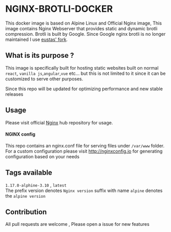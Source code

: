 # NGINX-BROTLI-DOCKER
  This docker image is based on Alpine Linux and Official Nginx image, This image contains Nginx Webserver that provides static and dynamic brotli compression. Brotli is built by Google. 
  Since Google nginx brotli is no longer maintained I use [eustas' fork](https://github.com/eustas/ngx_brotli).

## What is its purpose ?
   This image is specifically built for hosting static websites built on normal `react`, `vanilla js`,`angular`,`vue` etc...  but this is not limited to it since it can be customized to serve other purposes.

   Since this repo will be updated for optimizing performance and new stable releases 


## Usage 

  Please visit official [Nginx](https://hub.docker.com/_/nginx/) hub repository for usage.

#### NGINX config
  This repo contains an nginx.conf file for serving files under `/var/www` folder. For 
  a custom configuration please visit http://nginxconfig.io for generating configuration based on your needs


## Tags available
 `1.17.0-alphine-3.10` , `latest`  
 The prefix version denotes `Nginx version` suffix with name `alpine` denotes the `alpine version`


## Contribution
 All pull requests are welcome , Please open a issue for new features

